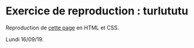 # Exercice de reproduction : turlututu

Reproduction de [cette page](img/turlututu.png) en HTML et CSS. 

Lundi 16/09/19.